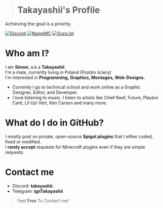 > # Takayashii's Profile
𝖠𝖼𝗁𝗂𝖾𝗏𝗂𝗇𝗀 𝗍𝗁𝖾 𝗀𝗈𝖺𝗅 𝗂𝗌 𝖺 𝗉𝗋𝗂𝗈𝗋𝗂𝗍𝗒. </br>

[![Discord](https://img.shields.io/badge/Discord-7289DA?style=flat-square&logo=discord&logoColor=white)](https://discord.com/users/959071719350468619) [![NameMC](https://img.shields.io/badge/NameMC-1A1A1A?style=flat-square&logo=namemc&logoColor=white)](https://www.namemc.com) [![Guns.lol](https://img.shields.io/badge/Guns.lol-6A0DAD?style=flat-square&logo=gun&logoColor=white)](https://guns.lol)

# Who am I?
I am **Simon**, a.k.a **Takayashii**.</br>
I'm a male, currently living in Poland (Pozdro ściery)</br>
I'm interested in **Programming, Graphics, Montages, Web-Designs.**</br>
- Currently I go to technical school and work online as a Graphic Designer, Editor, and Developer.
- I love listening to music. I listen to artists like Chief Keef, Future, Playboi Carti, Lil Uzi Vert, Ken Carson and many more.

# What do I do in GitHub?
I mostly post on private, open-source **Spigot plugins** that I either coded, fixed or modified.</br>
I **rarely accept** requests for Minecraft plugins even if they are simple requests.</br>

# Contact me
- Discord: **takayashii.**
- Telegram: **ignTakayashii**
> Feel **Free** To Contact me!</br>
